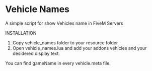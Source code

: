 # Vehicle Names
A simple script for show Vehicles name in FiveM Servers

INSTALLATION

1. Copy vehicle_names folder to your resource folder
2. Open vehicle_names.lua and add your addons vehicles and your desidered display text.

You can find gameName in every vehicle.meta file.
